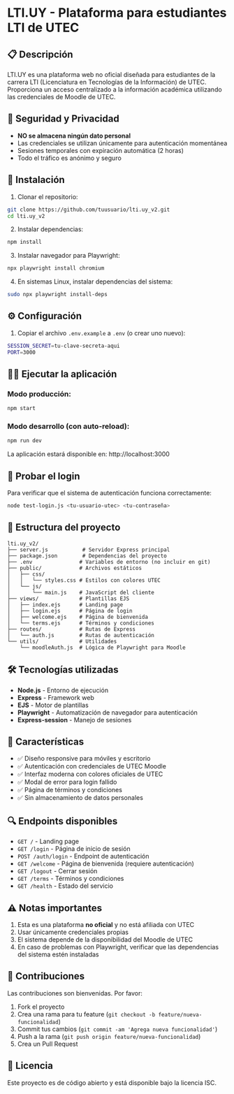 # LTI.UY - Plataforma para estudiantes LTI de UTEC

## 📋 Descripción

LTI.UY es una plataforma web no oficial diseñada para estudiantes de la carrera LTI (Licenciatura en Tecnologías de la Información) de UTEC. Proporciona un acceso centralizado a la información académica utilizando las credenciales de Moodle de UTEC.

## 🔐 Seguridad y Privacidad

- **NO se almacena ningún dato personal**
- Las credenciales se utilizan únicamente para autenticación momentánea
- Sesiones temporales con expiración automática (2 horas)
- Todo el tráfico es anónimo y seguro

## 🚀 Instalación

1. Clonar el repositorio:
```bash
git clone https://github.com/tuusuario/lti.uy_v2.git
cd lti.uy_v2
```

2. Instalar dependencias:
```bash
npm install
```

3. Instalar navegador para Playwright:
```bash
npx playwright install chromium
```

4. En sistemas Linux, instalar dependencias del sistema:
```bash
sudo npx playwright install-deps
```

## ⚙️ Configuración

1. Copiar el archivo `.env.example` a `.env` (o crear uno nuevo):
```bash
SESSION_SECRET=tu-clave-secreta-aqui
PORT=3000
```

## 🏃‍♂️ Ejecutar la aplicación

### Modo producción:
```bash
npm start
```

### Modo desarrollo (con auto-reload):
```bash
npm run dev
```

La aplicación estará disponible en: http://localhost:3000

## 🧪 Probar el login

Para verificar que el sistema de autenticación funciona correctamente:

```bash
node test-login.js <tu-usuario-utec> <tu-contraseña>
```

## 📁 Estructura del proyecto

```
lti.uy_v2/
├── server.js           # Servidor Express principal
├── package.json        # Dependencias del proyecto
├── .env               # Variables de entorno (no incluir en git)
├── public/            # Archivos estáticos
│   ├── css/
│   │   └── styles.css # Estilos con colores UTEC
│   └── js/
│       └── main.js    # JavaScript del cliente
├── views/             # Plantillas EJS
│   ├── index.ejs      # Landing page
│   ├── login.ejs      # Página de login
│   ├── welcome.ejs    # Página de bienvenida
│   └── terms.ejs      # Términos y condiciones
├── routes/            # Rutas de Express
│   └── auth.js        # Rutas de autenticación
└── utils/             # Utilidades
    └── moodleAuth.js  # Lógica de Playwright para Moodle
```

## 🛠️ Tecnologías utilizadas

- **Node.js** - Entorno de ejecución
- **Express** - Framework web
- **EJS** - Motor de plantillas
- **Playwright** - Automatización de navegador para autenticación
- **Express-session** - Manejo de sesiones

## 📱 Características

- ✅ Diseño responsive para móviles y escritorio
- ✅ Autenticación con credenciales de UTEC Moodle
- ✅ Interfaz moderna con colores oficiales de UTEC
- ✅ Modal de error para login fallido
- ✅ Página de términos y condiciones
- ✅ Sin almacenamiento de datos personales

## 🔍 Endpoints disponibles

- `GET /` - Landing page
- `GET /login` - Página de inicio de sesión
- `POST /auth/login` - Endpoint de autenticación
- `GET /welcome` - Página de bienvenida (requiere autenticación)
- `GET /logout` - Cerrar sesión
- `GET /terms` - Términos y condiciones
- `GET /health` - Estado del servicio

## ⚠️ Notas importantes

1. Esta es una plataforma **no oficial** y no está afiliada con UTEC
2. Usar únicamente credenciales propias
3. El sistema depende de la disponibilidad del Moodle de UTEC
4. En caso de problemas con Playwright, verificar que las dependencias del sistema estén instaladas

## 🤝 Contribuciones

Las contribuciones son bienvenidas. Por favor:

1. Fork el proyecto
2. Crea una rama para tu feature (`git checkout -b feature/nueva-funcionalidad`)
3. Commit tus cambios (`git commit -am 'Agrega nueva funcionalidad'`)
4. Push a la rama (`git push origin feature/nueva-funcionalidad`)
5. Crea un Pull Request

## 📄 Licencia

Este proyecto es de código abierto y está disponible bajo la licencia ISC.
